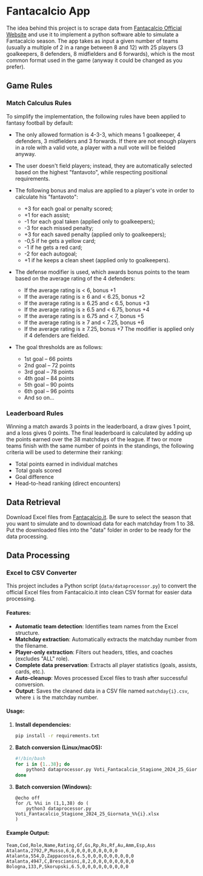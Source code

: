 # Fantacalcio App

The idea behind this project is to scrape data from [Fantacalcio Official Website](https://www.fantacalcio.it/voti-fantacalcio-serie-a) and use it to implement a python software able to simulate a Fantacalcio season. The app takes as input a given number of teams (usually a multiple of 2 in a range between 8 and 12) with 25 players (3 goalkeepers, 8 defenders, 8 midfielders and 6 forwards), which is the most common format used in the game (anyway it could be changed as you prefer). 

## Game Rules

### Match Calculus Rules
To simplify the implementation, the following rules have been applied to fantasy football by default:
  - The only allowed formation is 4-3-3, which means 1 goalkeeper, 4 defenders, 3 midfielders and 3 forwards. If there are not enough players in a role with a valid vote, a player with a null vote will be fielded anyway.
  
  - The user doesn't field players; instead, they are automatically selected based on the highest "fantavoto", while respecting positional requirements.
  
  - The following bonus and malus are applied to a player's vote in order to calculate his "fantavoto":
     - +3 for each goal or penalty scored;
     - +1 for each assist;
     - -1 for each goal taken (applied only to goalkeepers);
     - -3 for each missed penalty;
     - +3 for each saved penalty (applied only to goalkeepers);
     - -0,5 if he gets a yellow card;
     - -1 if he gets a red card;
     - -2 for each autogoal;
     - +1 if he keeps a clean sheet (applied only to goalkeepers).
       
  - The defense modifier is used, which awards bonus points to the team based on the average rating of the 4 defenders:
     - If the average rating is < 6, bonus +1
     - If the average rating is ≥ 6 and < 6.25, bonus +2
     - If the average rating is ≥ 6.25 and < 6.5, bonus +3
     - If the average rating is ≥ 6.5 and < 6.75, bonus +4
     - If the average rating is ≥ 6.75 and < 7, bonus +5
     - If the average rating is ≥ 7 and < 7.25, bonus +6
     - If the average rating is ≥ 7.25, bonus +7
    The modifier is applied only if 4 defenders are fielded.

  - The goal thresholds are as follows:
     - 1st goal – 66 points
     - 2nd goal – 72 points
     - 3rd goal – 78 points
     - 4th goal – 84 points
     - 5th goal – 90 points
     - 6th goal – 96 points
     - And so on...

### Leaderboard Rules
Winning a match awards 3 points in the leaderboard, a draw gives 1 point, and a loss gives 0 points.
The final leaderboard is calculated by adding up the points earned over the 38 matchdays of the league.
If two or more teams finish with the same number of points in the standings, the following criteria will be used to determine their ranking:
  - Total points earned in individual matches
  - Total goals scored
  - Goal difference
  - Head-to-head ranking (direct encounters)

## Data Retrieval 

Download Excel files from [Fantacalcio.it](https://www.fantacalcio.it/voti-fantacalcio-serie-a). Be sure to select the season that you want to simulate and to download data for each matchday from 1 to 38.\
Put the downloaded files into the "data" folder in order to be ready for the data processing.

## Data Processing

### Excel to CSV Converter

This project includes a Python script (`data/dataprocessor.py`) to convert the official Excel files from Fantacalcio.it into clean CSV format for easier data processing.

#### Features:
- **Automatic team detection**: Identifies team names from the Excel structure.
- **Matchday extraction**: Automatically extracts the matchday number from the filename.
- **Player-only extraction**: Filters out headers, titles, and coaches (excludes "ALL" role).
- **Complete data preservation**: Extracts all player statistics (goals, assists, cards, etc.).
- **Auto-cleanup**: Moves processed Excel files to trash after successful conversion.
- **Output**: Saves the cleaned data in a CSV file named `matchday{i}.csv`, where `i` is the matchday number.
#### Usage:

1. **Install dependencies:**
   ```bash
   pip install -r requirements.txt
   ```

2. **Batch conversion (Linux/macOS):**
   ```bash
   #!/bin/bash
   for i in {1..38}; do
       python3 dataprocessor.py Voti_Fantacalcio_Stagione_2024_25_Giornata_${i}.xlsx
   done
   ```

3. **Batch conversion (Windows):**
   ```batch
   @echo off
   for /L %%i in (1,1,38) do (
       python3 dataprocessor.py Voti_Fantacalcio_Stagione_2024_25_Giornata_%%{i}.xlsx
   )
   ```

#### Example Output:
```csv
Team,Cod,Role,Name,Rating,Gf,Gs,Rp,Rs,Rf,Au,Amm,Esp,Ass
Atalanta,2792,P,Musso,6,0,0,0,0,0,0,0,0,0
Atalanta,554,D,Zappacosta,6.5,0,0,0,0,0,0,0,0,0
Atalanta,4947,C,Brescianini,8,2,0,0,0,0,0,0,0,0
Bologna,133,P,Skorupski,6.5,0,0,0,0,0,0,0,0,0
```


  
  

